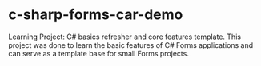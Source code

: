 # c-sharp-forms-car-demo
Learning Project: C# basics refresher and core features template.
This project was done to learn the basic features of C# Forms applications 
and can serve as a template base for small Forms projects.
